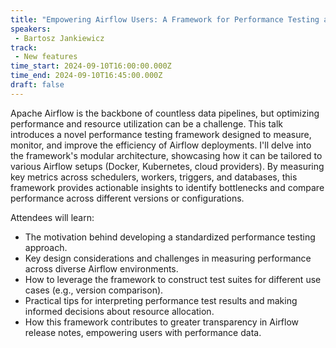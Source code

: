 ```yaml
---
title: "Empowering Airflow Users: A Framework for Performance Testing and Transparent Resource Optimization"
speakers:
 - Bartosz Jankiewicz
track:
 - New features
time_start: 2024-09-10T16:00:00.000Z
time_end: 2024-09-10T16:45:00.000Z
draft: false
---
```


Apache Airflow is the backbone of countless data pipelines, but optimizing performance and resource utilization can be a challenge. This talk introduces a novel performance testing framework designed to measure, monitor, and improve the efficiency of Airflow deployments. I'll delve into the framework's modular architecture, showcasing how it can be tailored to various Airflow setups (Docker, Kubernetes, cloud providers). By measuring key metrics across schedulers, workers, triggers, and databases, this framework provides actionable insights to identify bottlenecks and compare performance across different versions or configurations.

Attendees will learn:

 * The motivation behind developing a standardized performance testing approach.
 * Key design considerations and challenges in measuring performance across diverse Airflow environments.
 * How to leverage the framework to construct test suites for different use cases (e.g., version comparison).
 * Practical tips for interpreting performance test results and making informed decisions about resource allocation.
 * How this framework contributes to greater transparency in Airflow release notes, empowering users with performance data.